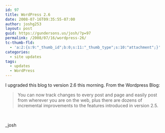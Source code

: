 ```yaml
---
id: 97
title: WordPress 2.6
date: 2008-07-16T09:35:55-07:00
author: joshg253
layout: post
guid: https://gundersons.us/josh/?p=97
permalink: /2008/07/16/wordpress-26/
tc-thumb-fld:
  - 'a:2:{s:9:"_thumb_id";b:0;s:11:"_thumb_type";s:10:"attachment";}'
categories:
  - site updates
tags:
  - updates
  - WordPress
---
```

I upgraded this blog to version 2.6 this morning. From the Wordpress Blog:

<blockquote>You can now track changes to every post and page and easily post from wherever you are on the web, plus there are dozens of incremental improvements to the features introduced in version 2.5.</blockquote>

&nbsp;

_josh